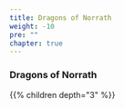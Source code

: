 ```yaml
---
title: Dragons of Norrath
weight: -10
pre: ""
chapter: true
---
```


### Dragons of Norrath

{{% children depth="3" %}}